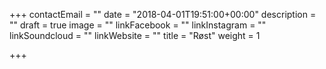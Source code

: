 +++
contactEmail = ""
date = "2018-04-01T19:51:00+00:00"
description = ""
draft = true
image = ""
linkFacebook = ""
linkInstagram = ""
linkSoundcloud = ""
linkWebsite = ""
title = "Røst"
weight = 1

+++
